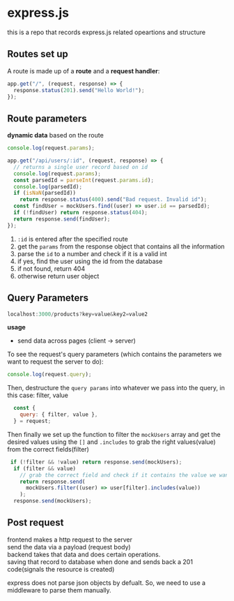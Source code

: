 # express.js
this is a repo that records express.js related opeartions and structure

## Routes set up

A route is made up of a **route** and a **request handler**:
```JavaScript
app.get("/", (request, response) => {
  response.status(201).send("Hello World!");
});
```

## Route parameters
**dynamic data** based on the route
```Javascript
console.log(request.params);
```
```Javascript
app.get("/api/users/:id", (request, response) => {
  // returns a single user record based on id
  console.log(request.params);
  const parsedId = parseInt(request.params.id);
  console.log(parsedId);
  if (isNaN(parsedId))
    return response.status(400).send("Bad request. Invalid id");
  const findUser = mockUsers.find((user) => user.id == parsedId);
  if (!findUser) return response.status(404);
  return response.send(findUser);
});
```
1. ```:id``` is entered after the specified route
2. get the ```params``` from the response object that contains all the information
3. parse the ```id``` to a number and check if it is a valid int
4. if yes, find the user using the id from the database
5. if not found, return 404
6. otherwise return user object

## Query Parameters
```Javascript
localhost:3000/products?key=value&key2=value2
```
**usage**
- send data across pages (client -> server)

To see the request's query parameters (which contains the parameters we
want to request the server to do):
```Javascript
console.log(request.query);
```

Then, destructure the ```query params``` into whatever we pass into the query, in this case: filter, value

```Javascript
  const {
    query: { filter, value },
  } = request;
```
Then finally we set up the function to filter the ```mockUsers``` array and get the desired values using the ```[]``` and ```.includes``` to grab the right values(value) from the correct fields(filter) 
```Javascript
 if (!filter && !value) return response.send(mockUsers);
  if (filter && value)
    // grab the correct field and check if it contains the value we want
    return response.send(
      mockUsers.filter((user) => user[filter].includes(value))
    );
  response.send(mockUsers);
```

## Post request
frontend makes a http request to the server\
send the data via a payload (request body)\
backend takes that data and does certain operations.\
saving that record to database when done and sends back a 201 code(signals the resource is created)

express does not parse json objects by defualt. So, we need to use a middleware to parse them manually.